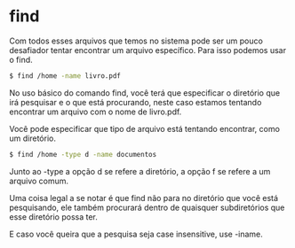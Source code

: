 # find

Com todos esses arquivos que temos no sistema pode ser um pouco desafiador tentar encontrar um arquivo específico. Para isso podemos usar o find.

```bash
$ find /home -name livro.pdf
```

No uso básico do comando find, você terá que especificar o diretório que irá pesquisar e o que está procurando, neste caso estamos tentando encontrar um arquivo com o nome de livro.pdf.

Você pode especificar que tipo de arquivo está tentando encontrar, como um diretório.

```bash
$ find /home -type d -name documentos
```

Junto ao -type a opção d se refere a diretório, a opção f se refere a um arquivo comum.

Uma coisa legal a se notar é que find não para no diretório que você está pesquisando, ele também procurará dentro de quaisquer subdiretórios que esse diretório possa ter.

E caso você queira que a pesquisa seja case insensitive, use -iname.